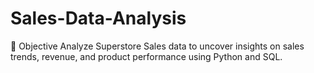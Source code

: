 # Sales-Data-Analysis
📌 Objective Analyze Superstore Sales data to uncover insights on sales trends, revenue, and product performance using Python and SQL.
